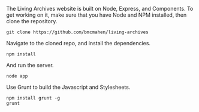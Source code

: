 The Living Archives website is built on Node, Express, and Components. To get working on it, make sure that you have Node and NPM installed, then clone the repository.

	git clone https://github.com/bmcmahen/living-archives

Navigate to the cloned repo, and install the dependencies.

	npm install

And run the server.

	node app

Use Grunt to build the Javascript and Stylesheets.

	npm install grunt -g
	grunt